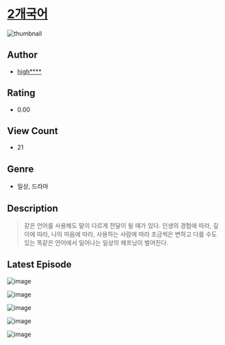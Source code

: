# [2개국어](https://comic.naver.com/bestChallenge/list?titleId=811305)
![thumbnail](https://image-comic.pstatic.net/user_contents_data/challenge_comic/2023/05/25/upload_7305454542800368182_480x623.jpeg)

## Author
- [high****](https://comic.naver.com/artistTitle?id=367281)

## Rating
- 0.00

## View Count
- 21

## Genre
- 일상, 드라마

## Description
> 같은 언어를 사용해도 말이 다르게 전달이 될 때가 있다. 인생의 경험에 따라, 깊이에 따라, 나의 마음에 따라, 사용하는 사람에 따라 조금씩은 변하고 다를 수도 있는 똑같은 언어에서 일어나는 일상의 헤프닝이 벌어진다.


## Latest Episode
![image](https://image-comic.pstatic.net/user_contents_data/challenge_comic/2023/05/25/367281/upload_3990805217102881633.jpeg)

![image](https://image-comic.pstatic.net/user_contents_data/challenge_comic/2023/05/25/367281/upload_7364623682187191350.jpeg)

![image](https://image-comic.pstatic.net/user_contents_data/challenge_comic/2023/05/25/367281/upload_7003767462946748005.jpeg)

![image](https://image-comic.pstatic.net/user_contents_data/challenge_comic/2023/05/25/367281/upload_4136047399480157025.jpeg)

![image](https://image-comic.pstatic.net/user_contents_data/challenge_comic/2023/05/25/367281/upload_3978989855708570672.jpeg)
